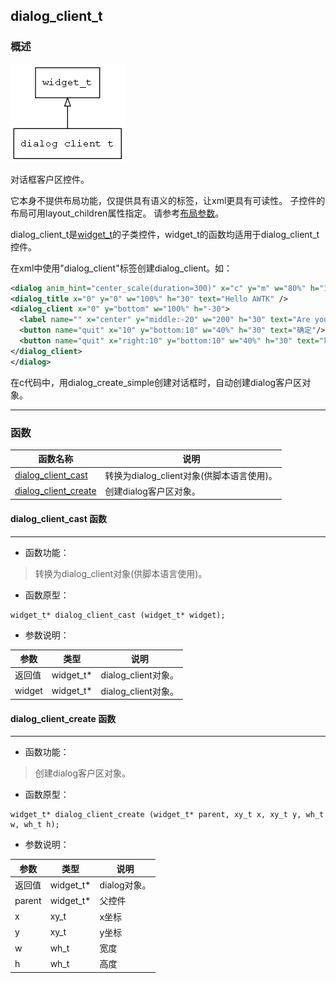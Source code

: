 ## dialog\_client\_t
### 概述
![image](images/dialog_client_t_0.png)

 对话框客户区控件。

 它本身不提供布局功能，仅提供具有语义的标签，让xml更具有可读性。
 子控件的布局可用layout\_children属性指定。
 请参考[布局参数](https://github.com/zlgopen/awtk/blob/master/docs/layout.md)。

 dialog\_client\_t是[widget\_t](widget_t.md)的子类控件，widget\_t的函数均适用于dialog\_client\_t控件。

 在xml中使用"dialog\_client"标签创建dialog\_client。如：

 ```xml
 <dialog anim_hint="center_scale(duration=300)" x="c" y="m" w="80%" h="160" text="Dialog">
 <dialog_title x="0" y="0" w="100%" h="30" text="Hello AWTK" />
 <dialog_client x="0" y="bottom" w="100%" h="-30">
   <label name="" x="center" y="middle:-20" w="200" h="30" text="Are you ready?"/>
   <button name="quit" x="10" y="bottom:10" w="40%" h="30" text="确定"/>
   <button name="quit" x="right:10" y="bottom:10" w="40%" h="30" text="取消"/>
 </dialog_client>
 </dialog>
 ```

 在c代码中，用dialog\_create\_simple创建对话框时，自动创建dialog客户区对象。


----------------------------------
### 函数
<p id="dialog_client_t_methods">

| 函数名称 | 说明 | 
| -------- | ------------ | 
| <a href="#dialog_client_t_dialog_client_cast">dialog\_client\_cast</a> | 转换为dialog_client对象(供脚本语言使用)。 |
| <a href="#dialog_client_t_dialog_client_create">dialog\_client\_create</a> | 创建dialog客户区对象。 |
#### dialog\_client\_cast 函数
-----------------------

* 函数功能：

> <p id="dialog_client_t_dialog_client_cast"> 转换为dialog_client对象(供脚本语言使用)。



* 函数原型：

```
widget_t* dialog_client_cast (widget_t* widget);
```

* 参数说明：

| 参数 | 类型 | 说明 |
| -------- | ----- | --------- |
| 返回值 | widget\_t* | dialog\_client对象。 |
| widget | widget\_t* | dialog\_client对象。 |
#### dialog\_client\_create 函数
-----------------------

* 函数功能：

> <p id="dialog_client_t_dialog_client_create"> 创建dialog客户区对象。



* 函数原型：

```
widget_t* dialog_client_create (widget_t* parent, xy_t x, xy_t y, wh_t w, wh_t h);
```

* 参数说明：

| 参数 | 类型 | 说明 |
| -------- | ----- | --------- |
| 返回值 | widget\_t* | dialog对象。 |
| parent | widget\_t* | 父控件 |
| x | xy\_t | x坐标 |
| y | xy\_t | y坐标 |
| w | wh\_t | 宽度 |
| h | wh\_t | 高度 |
